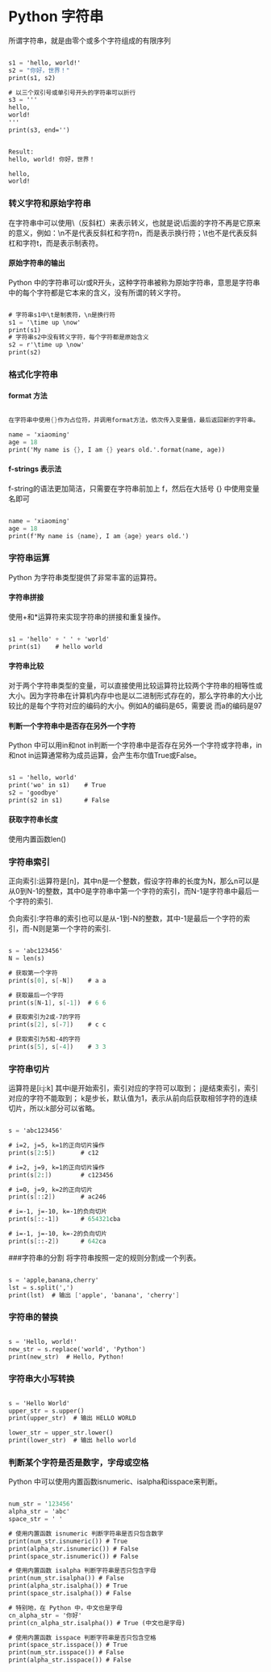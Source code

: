 
# Python 字符串

所谓字符串，就是由零个或多个字符组成的有限序列

```scheme

s1 = 'hello, world!'
s2 = "你好，世界！"
print(s1, s2)

# 以三个双引号或单引号开头的字符串可以折行
s3 = '''
hello,
world!
'''
print(s3, end='')


Result:
hello, world! 你好，世界！

hello,
world!


```

### 转义字符和原始字符串

在字符串中可以使用\（反斜杠）来表示转义，也就是说\后面的字符不再是它原来的意义，例如：\n不是代表反斜杠和字符n，而是表示换行符；\t也不是代表反斜杠和字符t，而是表示制表符。

#### 原始字符串的输出
Python 中的字符串可以r或R开头，这种字符串被称为原始字符串，意思是字符串中的每个字符都是它本来的含义，没有所谓的转义字符。

```scheme

# 字符串s1中\t是制表符，\n是换行符
s1 = '\time up \now'
print(s1)
# 字符串s2中没有转义字符，每个字符都是原始含义
s2 = r'\time up \now'
print(s2)

```

### 格式化字符串

#### format 方法

```scheme

在字符串中使用{}作为占位符，并调用format方法，依次传入变量值，最后返回新的字符串。

name = 'xiaoming'
age = 18
print('My name is {}, I am {} years old.'.format(name, age)) 

```

#### f-strings 表示法
f-string的语法更加简洁，只需要在字符串前加上 f，然后在大括号 {} 中使用变量名即可

```scheme

name = 'xiaoming'
age = 18
print(f'My name is {name}, I am {age} years old.') 

```

### 字符串运算
Python 为字符串类型提供了非常丰富的运算符。

#### 字符串拼接

使用+和*运算符来实现字符串的拼接和重复操作。

```scheme

s1 = 'hello' + ' ' + 'world'
print(s1)    # hello world

```

#### 字符串比较

对于两个字符串类型的变量，可以直接使用比较运算符比较两个字符串的相等性或大小。因为字符串在计算机内存中也是以二进制形式存在的，那么字符串的大小比较比的是每个字符对应的编码的大小。例如A的编码是65，需要说 而a的编码是97

#### 判断一个字符串中是否存在另外一个字符

Python 中可以用in和not in判断一个字符串中是否存在另外一个字符或字符串，in和not in运算通常称为成员运算，会产生布尔值True或False。

```scheme

s1 = 'hello, world'
print('wo' in s1)    # True
s2 = 'goodbye'
print(s2 in s1)      # False

```

#### 获取字符串长度
使用内置函数len()


### 字符串索引

正向索引:运算符是[n]，其中n是一个整数，假设字符串的长度为N，那么n可以是从0到N-1的整数，其中0是字符串中第一个字符的索引，而N-1是字符串中最后一个字符的索引.

负向索引:字符串的索引也可以是从-1到-N的整数，其中-1是最后一个字符的索引，而-N则是第一个字符的索引.

```scheme

s = 'abc123456'
N = len(s)

# 获取第一个字符
print(s[0], s[-N])    # a a

# 获取最后一个字符
print(s[N-1], s[-1])  # 6 6

# 获取索引为2或-7的字符
print(s[2], s[-7])    # c c

# 获取索引为5和-4的字符
print(s[5], s[-4])    # 3 3

```

### 字符串切片

运算符是[i:j:k]
其中i是开始索引，索引对应的字符可以取到；
j是结束索引，索引对应的字符不能取到；
k是步长，默认值为1，表示从前向后获取相邻字符的连续切片，所以:k部分可以省略。

```scheme

s = 'abc123456'

# i=2, j=5, k=1的正向切片操作
print(s[2:5])       # c12

# i=2, j=9, k=1的正向切片操作
print(s[2:])        # c123456

# i=0, j=9, k=2的正向切片
print(s[::2])       # ac246

# i=-1, j=-10, k=-1的负向切片
print(s[::-1])      # 654321cba

# i=-1, j=-10, k=-2的负向切片
print(s[::-2])      # 642ca

```

###字符串的分割
将字符串按照一定的规则分割成一个列表。

```scheme

s = 'apple,banana,cherry'
lst = s.split(',')
print(lst)  # 输出 ['apple', 'banana', 'cherry']

```

### 字符串的替换

```scheme

s = 'Hello, world!'
new_str = s.replace('world', 'Python')
print(new_str)  # Hello, Python!

```

### 字符串大小写转换

```scheme

s = 'Hello World'
upper_str = s.upper()
print(upper_str)  # 输出 HELLO WORLD

lower_str = upper_str.lower()
print(lower_str)  # 输出 hello world

```

### 判断某个字符是否是数字，字母或空格

 Python 中可以使用内置函数isnumeric、isalpha和isspace来判断。

```scheme

num_str = '123456'
alpha_str = 'abc'
space_str = ' '

# 使用内置函数 isnumeric 判断字符串是否只包含数字
print(num_str.isnumeric()) # True
print(alpha_str.isnumeric()) # False
print(space_str.isnumeric()) # False

# 使用内置函数 isalpha 判断字符串是否只包含字母
print(num_str.isalpha()) # False
print(alpha_str.isalpha()) # True
print(space_str.isalpha()) # False

# 特别地，在 Python 中，中文也是字母
cn_alpha_str = '你好'
print(cn_alpha_str.isalpha()) # True (中文也是字母)

# 使用内置函数 isspace 判断字符串是否只包含空格
print(space_str.isspace()) # True
print(num_str.isspace()) # False
print(alpha_str.isspace()) # False

```
